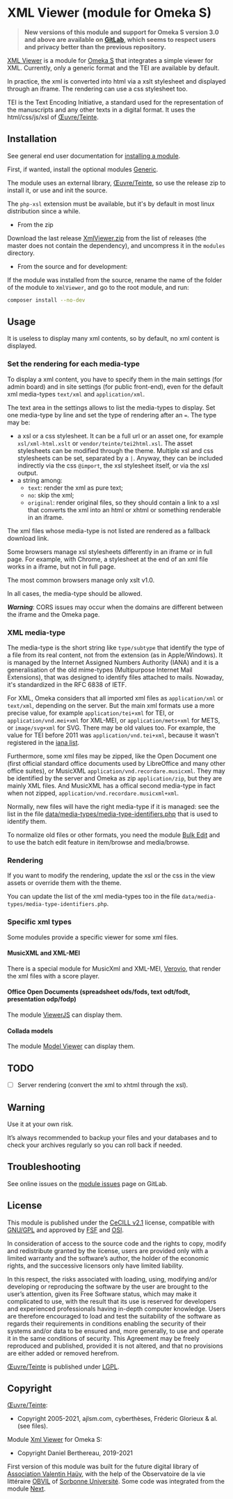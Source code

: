 XML Viewer (module for Omeka S)
===============================

> __New versions of this module and support for Omeka S version 3.0 and above
> are available on [GitLab], which seems to respect users and privacy better
> than the previous repository.__

[XML Viewer] is a module for [Omeka S] that integrates a simple viewer for XML.
Currently, only a generic format and the TEI are available by default.

In practice, the xml is converted into html via a xslt stylesheet and displayed
through an iframe. The rendering can use a css stylesheet too.

TEI is the Text Encoding Initiative, a standard used for the representation of
the manuscripts and any other texts in a digital format. It uses the html/css/js/xsl
of [Œuvre/Teinte].


Installation
------------

See general end user documentation for [installing a module].

First, if wanted, install the optional modules [Generic].

The module uses an external library, [Œuvre/Teinte], so use the release zip to
install it, or use and init the source.

The `php-xsl` extension must be available, but it's by default in most linux
distribution since a while.

* From the zip

Download the last release [XmlViewer.zip] from the list of releases (the master
does not contain the dependency), and uncompress it in the `modules` directory.

* From the source and for development:

If the module was installed from the source, rename the name of the folder of
the module to `XmlViewer`, and go to the root module, and run:

```sh
composer install --no-dev
```


Usage
-----

It is useless to display many xml contents, so by default, no xml content is
displayed.

### Set the rendering for each media-type

To display a xml content, you have to specify them in the main settings (for
admin board) and in site settings (for public front-end), even for the default
xml media-types `text/xml` and `application/xml`.

The text area in the settings allows to list the media-types to display. Set
one media-type by line and set the type of rendering after an `=`. The type may
be:

- a xsl or a css stylesheet. It can be a full url or an asset one, for example
  `xsl/xml-html.xslt` or `vendor/teinte/tei2html.xsl`. The asset stylesheets can
  be modified through the theme. Multiple xsl and css stylesheets can be set,
  separated by a `|`. Anyway, they can be included indirectly via the css `@import`,
  the xsl stylesheet itself, or via the xsl output.
- a string among:
  - `text`: render the xml as pure text;
  - `no`: skip the xml;
  - `original`: render original files, so they should contain a link to a xsl
  that converts the xml into an html or xhtml or something renderable in an
  iframe.

The xml files whose media-type is not listed are rendered as a fallback download
link.

Some browsers manage xsl stylesheets differently in an iframe or in full page.
For example, with Chrome, a stylesheet at the end of an xml file works in a
iframe, but not in full page.

The most common browsers manage only xslt v1.0.

In all cases, the media-type should be allowed.

***Warning***: CORS issues may occur when the domains are different between the
iframe and the Omeka page.

### XML media-type

The media-type is the short string like `type/subtype` that identify the type of
a file from its real content, not from the extension (as in Apple/Windows). It
is managed by the Internet Assigned Numbers Authority (IANA) and it is a
generalisation of the old mime-types (Multipurpose Internet Mail Extensions),
that was designed to identify files attached to mails. Nowaday, it's
standardized in the RFC 6838 of IETF.

For XML, Omeka considers that all imported xml files as `application/xml` or
`text/xml`, depending on the server. But the main xml formats use a more precise
value, for example `application/tei+xml` for TEI, or `application/vnd.mei+xml`
for XML-MEI, or `application/mets+xml` for METS, or `image/svg+xml` for SVG.
There may be old values too. For example, the value for TEI before 2011 was
`application/vnd.tei+xml`, because it wasn't registered in the [iana list].

Furthermore, some xml files may be zipped, like the Open Document one (first
official standard office documents used by LibreOffice and many other office
suites), or MusicXML `application/vnd.recordare.musicxml`. They may be
identified by the server and Omeka as zip `application/zip`, but they are mainly
XML files. And MusicXML has a offical second media-type in fact when not zipped,
`application/vnd.recordare.musicxml+xml`.

Normally, new files will have the right media-type if it is managed: see the
list in the file [data/media-types/media-type-identifiers.php] that is used to
identify them.

To normalize old files or other formats, you need the module [Bulk Edit] and to
use the batch edit feature in item/browse and media/browse.

### Rendering

If you want to modify the rendering, update the xsl or the css in the view
assets or override them with the theme.

You can update the list of the xml media-types too in the file `data/media-types/media-type-identifiers.php`.

### Specific xml types

Some modules provide a specific viewer for some xml files.

#### MusicXML and XML-MEI

There is a special module for MusicXml and XML-MEI, [Verovio], that render the
xml files with a score player.

#### Office Open Documents (spreadsheet ods/fods, text odt/fodt, presentation odp/fodp)

The module [ViewerJS] can display them.

#### Collada models

The module [Model Viewer] can display them.


TODO
----

- [ ] Server rendering (convert the xml to xhtml through the xsl).


Warning
-------

Use it at your own risk.

It’s always recommended to backup your files and your databases and to check
your archives regularly so you can roll back if needed.


Troubleshooting
---------------

See online issues on the [module issues] page on GitLab.


License
-------

This module is published under the [CeCILL v2.1] license, compatible with
[GNU/GPL] and approved by [FSF] and [OSI].

In consideration of access to the source code and the rights to copy, modify and
redistribute granted by the license, users are provided only with a limited
warranty and the software’s author, the holder of the economic rights, and the
successive licensors only have limited liability.

In this respect, the risks associated with loading, using, modifying and/or
developing or reproducing the software by the user are brought to the user’s
attention, given its Free Software status, which may make it complicated to use,
with the result that its use is reserved for developers and experienced
professionals having in-depth computer knowledge. Users are therefore encouraged
to load and test the suitability of the software as regards their requirements
in conditions enabling the security of their systems and/or data to be ensured
and, more generally, to use and operate it in the same conditions of security.
This Agreement may be freely reproduced and published, provided it is not
altered, and that no provisions are either added or removed herefrom.

[Œuvre/Teinte] is published under [LGPL].


Copyright
---------

[Œuvre/Teinte]:

* Copyright 2005-2021, ajlsm.com, cyberthèses, Fréderic Glorieux & al. (see files).

Module [Xml Viewer] for Omeka S:

* Copyright Daniel Berthereau, 2019-2021

First version of this module was built for the future digital library of [Association Valentin Haüy],
with the help of the Observatoire de la vie littéraire [OBVIL] of [Sorbonne Université].
Some code was integrated from the module [Next].


[XML Viewer]: https://gitlab.com/Daniel-KM/Omeka-S-module-XmlViewer
[Œuvre/Teinte]: https://github.com/oeuvres/teinte
[Omeka S]: https://omeka.org/s
[XmlViewer.zip]: https://gitlab.com/Daniel-KM/Omeka-S-module-XmlViewer/-/releases
[Installing a module]: http://dev.omeka.org/docs/s/user-manual/modules/#installing-modules
[Generic]: https://gitlab.com/Daniel-KM/Omeka-S-module-Generic
[module issues]: https://gitlab.com/Daniel-KM/Omeka-S-module-XmlViewer/-/issues
[Verovio Viewer]: https://gitlab.com/Daniel-KM/Omeka-S-module-Verovio
[Bulk Edit]: https://gitlab.com/Daniel-KM/Omeka-S-module-BulkEdit
[Next]: https://gitlab.com/Daniel-KM/Omeka-S-module-Next
[data/media-types/media-type-identifiers.php]: https://gitlab.com/Daniel-KM/Omeka-S-module-XmlViewer/-/blob/master/data/media-types/media-type-identifiers.php
[iana list]: https://www.iana.org/assignments/media-types/media-types.xhtml
[Verovio]: https://gitlab.com/Daniel-KM/Omeka-S-module-Verovio
[ViewerJs]: https://gitlab.com/Daniel-KM/Omeka-S-module-ViewerJs
[Model Viewer]: https://gitlab.com/Daniel-KM/Omeka-S-module-ModelViewer
[CeCILL v2.1]: https://www.cecill.info/licences/Licence_CeCILL_V2.1-en.html
[GNU/GPL]: https://www.gnu.org/licenses/gpl-3.0.html
[FSF]: https://www.fsf.org
[OSI]: http://opensource.org
[LGPL]: http://www.gnu.org/licenses/lgpl.html
[GitLab]: https://gitlab.com/Daniel-KM
[Association Valentin Haüy]: https://avh.asso.fr
[OBVIL]: https://obvil.sorbonne-universite.fr
[Sorbonne Université]: https://www.sorbonne-universite.fr
[Daniel-KM]: https://gitlab.com/Daniel-KM "Daniel Berthereau"
